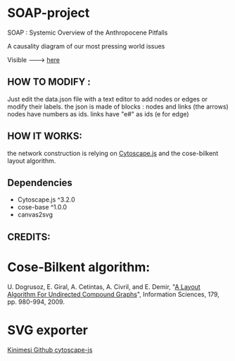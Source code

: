 # SOAP-project
SOAP : Systemic Overview of the Anthropocene Pitfalls

A causality diagram of our most pressing world issues

Visible ---> [here](https://gdurrens.github.io/SOAP-project/)

HOW TO MODIFY :
---------------

Just edit the data.json file with a text editor to add nodes or edges or modify their labels.
the json is made of blocks : nodes and links (the arrows)
nodes have numbers as ids.
links have "e#" as ids (e for edge)


HOW IT WORKS:
-------------

the network construction is relying on [Cytoscape.js](https://js.cytoscape.org/)
and the cose-bilkent layout algorithm.




## Dependencies

 * Cytoscape.js ^3.2.0
 * cose-base ^1.0.0
 * canvas2svg


CREDITS:
--------

# Cose-Bilkent algorithm:

U. Dogrusoz, E. Giral, A. Cetintas, A. Civril, and E. Demir, "[A Layout Algorithm For Undirected Compound Graphs](http://www.sciencedirect.com/science/article/pii/S0020025508004799)", Information Sciences, 179, pp. 980-994, 2009.

# SVG exporter

[Kinimesi Github cytoscape-js](https://kinimesi.github.io/cytoscape-svg)
